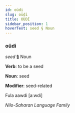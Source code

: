 ```yaml
---
id: oüdi
slug: oüdi
title: OÜDİ
sidebar_position: 1
hoverText: seed § Noun
---
```


### oüdi

*seed* **§** Noun

**Verb**: to be a seed

**Noun**: seed

**Modifier**: seed-related

Fula aawdi [aːwdi]

*Nilo-Saharan Language Family*